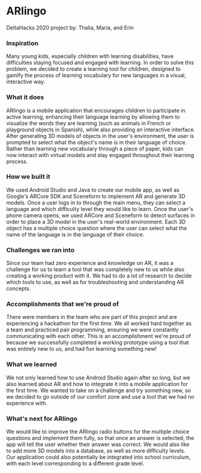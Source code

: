 # ARlingo
DeltaHacks 2020 project by: Thalia, Maria, and Erin

### Inspiration
Many young kids, especially children with learning disabilities, have difficulties staying focused and engaged with learning. In order to solve this problem, we decided to create a learning tool for children, designed to gamify the process of learning vocabulary for new languages in a visual, interactive way.

### What it does
ARlingo is a mobile application that encourages children to participate in active learning, enhancing their language learning by allowing them to visualize the words they are learning (such as animals in French or playground objects in Spanish), while also providing an interactive interface. After generating 3D models of objects in the user's environment, the user is prompted to select what the object's name is in their language of choice. Rather than learning new vocabulary through a piece of paper, kids can now interact with virtual models and stay engaged throughout their learning process.

### How we built it
We used Android Studio and Java to create our mobile app, as well as Google's ARCore SDK and Sceneform to implement AR and generate 3D models. Once a user logs in to through the main menu, they can select a language and which difficulty level they would like to learn. Once the user's phone camera opens, we used ARCore and Sceneform to detect surfaces in order to place a 3D model in the user's real-world environment. Each 3D object has a multiple choice question where the user can select what the name of the language is in the language of their choice.

### Challenges we ran into
Since our team had zero experience and knowledge on AR, it was a challenge for us to learn a tool that was completely new to us while also creating a working product with it. We had to do a lot of research to decide which tools to use, as well as for troubleshooting and understanding AR concepts.

### Accomplishments that we're proud of
There were members in the team who are part of this project and are experiencing a hackathon for the first time. We all worked hard together as a team and practiced pair programming, ensuring we were constantly communicating with each other. This is an accomplishment we're proud of because we successfully completed a working prototype using a tool that was entirely new to us, and had fun learning something new!

### What we learned
We not only learned how to use Android Studio again after so long, but we also learned about AR and how to integrate it into a mobile application for the first time. We wanted to take on a challenge and try something new, so we decided to go outside of our comfort zone and use a tool that we had no experience with.

### What's next for ARlingo
We would like to improve the ARlingo radio buttons for the multiple choice questions and implement them fully, so that once an answer is selected, the app will tell the user whether their answer was correct. We would also like to add more 3D models into a database, as well as more difficulty levels. Our application could also potentially be integrated into school curriculum, with each level corresponding to a different grade level.
